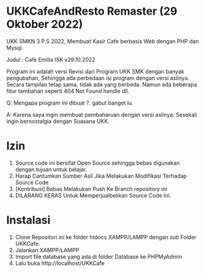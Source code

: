 # UKKCafeAndResto Remaster (29 Oktober 2022)
UKK SMKN 3 P.S 2022, Membuat Kasir Cafe berbasis Web dengan PHP dan Mysql.

Judul : Cafe Emilia ISK v29.10.2022

Program ini adalah versi Revisi dari Program UKK SMK dengan banyak pengubahan, Sehingga ada perbedaan isi program dengan versi aslinya. Secara tampilan tetap sama, tidak ada yang berbeda. Namun ada beberapa fitur tambahan seperti 404 Not Found handle dll.

Q: Mengapa program ini dibuat ?. gabut banget lu.

A: Karena saya ingin membuat pembaharuan dengan versi aslinya. Sesekali ingin bernostalgia dengan Suasana UKK.

# Izin
1. Source code ini bersifat Open Source sehingga bebas digunakan dengan tujuan untuk belajar.
2. Harap Cantumkan Sumber Asli Jika Melakukan Modifikasi Terhadap Source Code
3. [Kontribusi] Bebas Melakukan Push Ke Branch repository ini
4. DILARANG KERAS Untuk Memperjualbelikan Source Code Ini.

# Instalasi
1. Clone Repositori ini ke folder htdocs XAMPP/LAMPP dengan sub Folder UKKCafe.
2. Jalankan XAMPP/LAMPP
3. Import file database yang ada di folder Database ke PHPMyAdmin
4. Lalu buka http://localhost/UKKCafe
